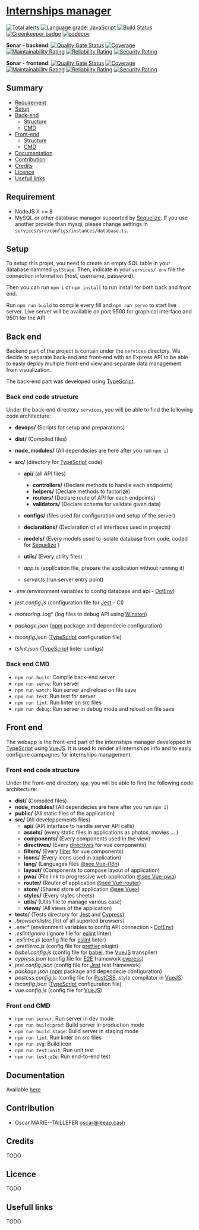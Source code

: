 # [Internships manager](https://ryshu.github.io/enib-internships/)

[![Total alerts](https://img.shields.io/lgtm/alerts/g/ryshu/enib-internships.svg?logo=lgtm&logoWidth=18)](https://lgtm.com/projects/g/ryshu/enib-internships/alerts/) [![Language grade: JavaScript](https://img.shields.io/lgtm/grade/javascript/g/ryshu/enib-internships.svg?logo=lgtm&logoWidth=18)](https://lgtm.com/projects/g/ryshu/enib-internships/context:javascript) [![Build Status](https://travis-ci.org/ryshu/enib-internships.svg?branch=master)](https://travis-ci.org/ryshu/enib-internships) [![Greenkeeper badge](https://badges.greenkeeper.io/ryshu/enib-internships.svg)](https://greenkeeper.io/)  [![codecov](https://codecov.io/gh/ryshu/enib-internships/branch/master/graph/badge.svg)](https://codecov.io/gh/ryshu/enib-internships)

**Sonar - backend**: [![Quality Gate Status](https://sonarcloud.io/api/project_badges/measure?project=enib.internships.backend&metric=alert_status)](https://sonarcloud.io/dashboard?id=enib.internships.backend) [![Coverage](https://sonarcloud.io/api/project_badges/measure?project=enib.internships.backend&metric=coverage)](https://sonarcloud.io/dashboard?id=enib.internships.backend) [![Maintainability Rating](https://sonarcloud.io/api/project_badges/measure?project=enib.internships.backend&metric=sqale_rating)](https://sonarcloud.io/dashboard?id=enib.internships.backend) [![Reliability Rating](https://sonarcloud.io/api/project_badges/measure?project=enib.internships.backend&metric=reliability_rating)](https://sonarcloud.io/dashboard?id=enib.internships.backend) [![Security Rating](https://sonarcloud.io/api/project_badges/measure?project=enib.internships.backend&metric=security_rating)](https://sonarcloud.io/dashboard?id=enib.internships.backend)

**Sonar - frontend**: [![Quality Gate Status](https://sonarcloud.io/api/project_badges/measure?project=enib.internships.frontend&metric=alert_status)](https://sonarcloud.io/dashboard?id=enib.internships.frontend) [![Coverage](https://sonarcloud.io/api/project_badges/measure?project=enib.internships.frontend&metric=coverage)](https://sonarcloud.io/dashboard?id=enib.internships.frontend) [![Maintainability Rating](https://sonarcloud.io/api/project_badges/measure?project=enib.internships.frontend&metric=sqale_rating)](https://sonarcloud.io/dashboard?id=enib.internships.frontend) [![Reliability Rating](https://sonarcloud.io/api/project_badges/measure?project=enib.internships.frontend&metric=reliability_rating)](https://sonarcloud.io/dashboard?id=enib.internships.frontend) [![Security Rating](https://sonarcloud.io/api/project_badges/measure?project=enib.internships.frontend&metric=security_rating)](https://sonarcloud.io/dashboard?id=enib.internships.frontend)

## Summary

* [Requirement](#requirement)
* [Setup](#setup)
* [Back-end](#back-end)
  * [Structure](#back-end-code-structure)
  * [CMD](#back-end-cmd)
* [Front-end](#front-end)
  * [Structure](#front-end-code-structure)
  * [CMD](#front-end-cmd)
* [Documentation](#documentation)
* [Contribution](#contribution)
* [Credits](#credits)
* [Licence](#licence)
* [Usefull links](#usefull-links)

## Requirement

* NodeJS X >= 8
* MySQL or other database manager supported by [Sequelize](https://sequelize.org/). If you use another provide than mysql, please change settings in `services/src/configs/instances/database.ts`.

## Setup

To setup this projet, you need to create an empty SQL table in your database nammed `gstStage`. Then, indicate in your `services/.env` file the connection information (host, username, password).

Then you can run `npm i` or `npm install` to run install for both back and front end.

Run `npm run build` to compile every fill and `npm run serve` to start live server.
Live server will be available on port 9500 for graphical interface and 9501 for the API

## Back end

Backend part of the project is contain under the `services` directory. We decide to separate back-end and front-end with an Express API to be able to easly deploy multiple front-end view and separate data management from visualization.

The back-end part was developed using [TypeScript](https://www.typescriptlang.org/).

### Back end code structure

Under the back-end directory `services`, you will be able to find the following code architecture:

* **devops/** (Scripts for setup and preparations)
* **dist/** (Compiled files)
* **node_modules/** (All dependecies are here after you run `npm i`)
* **src/** (directory for [TypeScript](https://www.typescriptlang.org/) code)
  * **api/** (all API files)
    * **controllers/** (Declare methods to handle each endpoints)
    * **helpers/** (Declare methods to factorize)
    * **routers/** (Declare route of API for each endpoints)
    * **validators/** (Declare schema for validate given data)

  * **configs/** (files used for configuration and setup of the server)
  * **declarations/** (Declaration of all interfaces used in projects)
  * **models/** (Every models used to isolate database from code, coded for [Sequelize](https://sequelize.org/master/manual/typescript.html) )
  * **utils/** (Every utility files)
  * *app.ts* (application file, prepare the application without running it)
  * *server.ts* (run server entry point)

* *.env* (environment variables to config database and api - [DotEnv](https://github.com/motdotla/dotenv))
* *jest.config.js* (configuration file for [Jest](https://jestjs.io/) - CI)
* *montoring.*.log* (log files to debug API using [Winston](https://github.com/winstonjs/winston))
* *package.json* ([npm](https://www.npmjs.com/) package and dependecie configuration)
* *tsconfig.json* ([TypeScript](https://www.typescriptlang.org/) configuration file)
* *tslint.json* ([TypeScript](https://www.typescriptlang.org/) linter configs)

### Back end CMD

* `npm run build`: Compile back-end server
* `npm run serve`: Run server
* `npm run watch`: Run server and reload on file save
* `npm run test`: Run test for server
* `npm run lint`: Run linter on *src* files
* `npm run debug`: Run server in debug mode and reload on file save

## Front end

The webapp is the front-end part of the internships manager developped in [TypeScript](https://www.typescriptlang.org/) using [VueJS](https://vuejs.org/). It is used to render all internships info and to easly configure campagnes for internships management.

### Front end code structure

Under the front-end directory `app`, you will be able to find the following code architecture:

* **dist/** (Compiled files)
* **node_modules/** (All dependecies are here after you run `npm i`)
* **public/** (All static files of the application)
* **src/** (All developpements files)
  * **api/** (API interface to handle server API calls)
  * **assets/** (every static files in applications as photos, movies ... )
  * **components/** (Every components used in the view)
  * **directives/** (Every [directives](https://vuejs.org/v2/api/#Vue-directive) for vue components)
  * **filters/** (Every [filter](https://vuejs.org/v2/api/#Vue-filter) for vue components)
  * **icons/** (Every icons used in application)
  * **lang/** (Languages files [@see Vue-i18n](https://kazupon.github.io/vue-i18n/))
  * **layout/** (Components to compose layout of application)
  * **pwa/** (File link to progressive web application [@see Vue-pwa](https://medium.com/the-web-tub/creating-your-first-vue-js-pwa-project-22f7c552fb34))
  * **router/** (Router of application [@see Vue-router](https://router.vuejs.org/))
  * **store/** (Shared store of application [@see Vuex](https://vuex.vuejs.org/))
  * **styles/** (Every styles sheets)
  * **utils/** (Utils file to manage various case)
  * **views/** (All views of the application)
* **tests/** (Tests directory for [Jest](https://jestjs.io/) and [Cypress](https://www.cypress.io/))
* *.browserslistrc* (list of all suported browsers)
* *.env.** (environment variables to config API connection - [DotEnv](https://github.com/motdotla/dotenv))
* *.eslintignore* (ignore file for [eslint](https://eslint.org/) linter)
* *.eslintrc.js*  (config file for [eslint](https://eslint.org/) linter)
* *.prettierrc.js* (config file for [prettier](https://github.com/prettier/prettier) plugin)
* *babel.config.js* (config file for [babel](https://babeljs.io/), the [VueJS](https://vuejs.org/) transpiler)
* *cypress.json* (config file for [E2E](https://www.cypress.io/features) framework [cypress](https://www.cypress.io/))
* *jest.config.json* (config file for [Jest](https://jestjs.io/) test framework)
* *package.json* ([npm](https://www.npmjs.com/) package and dependecie configuration)
* *postcss.config.js* (config file for [PostCSS](https://postcss.org/), style compilator in [VueJS](https://vuejs.org/))
* *tsconfig.json* ([TypeScript](https://www.typescriptlang.org/) configuration file)
* *vue.config.js*  (config file for [VueJS](https://vuejs.org/))

### Front end CMD

* `npm run server`: Run server in dev mode
* `npm run build:prod`: Build server in production mode
* `npm run build:stage`: Build server in staging mode
* `npm run lint`: Run linter on *src* files
* `npm run svg`: Build icon
* `npm run test:unit`: Run unit test
* `npm run test:e2e`: Run end-to-end test

## Documentation

Available [here](https://ryshu.github.io/enib-internships/)

## Contribution

* Oscar MARIE--TAILLEFER <oscar@leeap.cash>

## Credits

TODO

## Licence

TODO

## Usefull links

TODO
